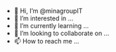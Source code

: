- 👋 Hi, I’m @minagroupIT
- 👀 I’m interested in ...
- 🌱 I’m currently learning ...
- 💞️ I’m looking to collaborate on ...
- 📫 How to reach me ...

<!---
minagroupIT/minagroupIT is a ✨ special ✨ repository because its `README.md` (this file) appears on your GitHub profile.
You can click the Preview link to take a look at your changes.
--->
